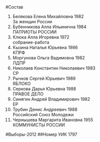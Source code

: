 #Состав
1. Белякова Елена Михайловна 1982   
    За женщин России
2. Бубенникова Алла Ильинична 1984   
    ПАТРИОТЫ РОССИИ
3. Клюка Алла Игоревна 1972   
    собрание-работа
4. Кызина Наталья Юрьевна 1986   
    КПРФ
5. Моргунова Ольга Вадимовна 1982   
    ЛДПР
6. Николаев Константин Николаевич 1983   
    СР
7. Рычков Сергей Юрьевич 1989   
    ЯБЛОКО
8. Серкова Дарья Юрьевна 1988   
    ПРАВОЕ ДЕЛО
9. Синягин Андрей Владимирович 1982   
    ЕР
10. Трубин Денис Андреевич 1988   
    Российский Союз Молодежи
11. Чернышева Маргарита Ивановна 1955   
    КОММУНИСТЫ РОССИИ

#Выборы-2012
##Номер УИК
1797